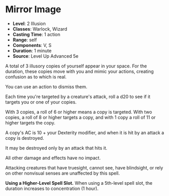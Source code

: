 # Mirror Image

- **Level**: 2 Illusion
- **Classes**: Warlock, Wizard
- **Casting Time**: 1 action
- **Range**: self
- **Components**: V, S
- **Duration**: 1 minute
- **Source**: Level Up Advanced 5e

A total of 3 illusory copies of yourself appear in your space. For the duration, these copies move with you and mimic your actions, creating confusion as to which is real.

You can use an action to dismiss them.

Each time you're targeted by a creature's attack, roll a d20 to see if it targets you or one of your copies.

With 3 copies, a roll of 6 or higher means a copy is targeted. With two copies, a roll of 8 or higher targets a copy, and with 1 copy a roll of 11 or higher targets the copy.

A copy's AC is 10 + your Dexterity modifier, and when it is hit by an attack a copy is destroyed.

It may be destroyed only by an attack that hits it.

All other damage and effects have no impact.

Attacking creatures that have truesight, cannot see, have blindsight, or rely on other nonvisual senses are unaffected by this spell.

**Using a Higher-Level Spell Slot.** When using a 5th-level spell slot, the duration increases to concentration (1 hour).

